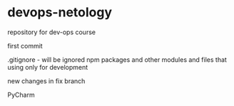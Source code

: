 # devops-netology
repository for dev-ops course

first commit

.gitignore - will be ignored npm packages and other modules and files that using only for development

new changes in fix branch

PyCharm